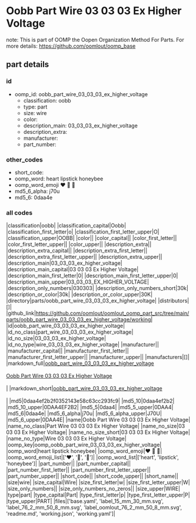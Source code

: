 # Oobb Part Wire 03 03 03 Ex Higher Voltage  

note: This is part of OOMP the Oopen Organization Method For Parts. For more details: https://github.com/oomlout/oomp_base

##  part details





### id
* oomp_id: oobb_part_wire_03_03_03_ex_higher_voltage
  * classification: oobb
  * type: part
  * size: wire
  * color: 
  * description_main: 03_03_03_ex_higher_voltage
  * description_extra: 
  * manufacturer: 
  * part_number: 

### other_codes
* short_code: 
* oomp_word: heart lipstick honeybee
* oomp_word_emoji :heart: :lipstick: :honeybee:
* md5_6_alpha: j70u
* md5_6: 0daa4e

### all codes 
|classification|oobb|
|classification_capital|Oobb|
|classification_first_letter|o|
|classification_first_letter_upper|O|
|classification_upper|OOBB|
|color||
|color_capital||
|color_first_letter||
|color_first_letter_upper||
|color_upper||
|description_extra||
|description_extra_capital||
|description_extra_first_letter||
|description_extra_first_letter_upper||
|description_extra_upper||
|description_main|03_03_03_ex_higher_voltage|
|description_main_capital|03 03 03 Ex Higher Voltage|
|description_main_first_letter|0|
|description_main_first_letter_upper|0|
|description_main_upper|03_03_03_EX_HIGHER_VOLTAGE|
|description_only_numbers|030303|
|description_only_numbers_short|30k|
|description_or_color|30k|
|description_or_color_upper|30K|
|directory|parts/oobb_part_wire_03_03_03_ex_higher_voltage|
|distributors|[]|
|github_link|https://github.com/oomlout/oomlout_oomp_part_src/tree/main/parts/oobb_part_wire_03_03_03_ex_higher_voltage/working|
|id|oobb_part_wire_03_03_03_ex_higher_voltage|
|id_no_class|part_wire_03_03_03_ex_higher_voltage|
|id_no_size|03_03_03_ex_higher_voltage|
|id_no_type|wire_03_03_03_ex_higher_voltage|
|manufacturer||
|manufacturer_capital||
|manufacturer_first_letter||
|manufacturer_first_letter_upper||
|manufacturer_upper||
|manufacturers|[]|
|markdown_full|[oobb_part_wire_03_03_03_ex_higher_voltage](https://github.com/oomlout/oomlout_oomp_part_src/tree/main/parts/oobb_part_wire_03_03_03_ex_higher_voltage/working)<br>[](https://github.com/oomlout/oomlout_oomp_part_src/tree/main/parts/oobb_part_wire_03_03_03_ex_higher_voltage/working)<br>[Oobb Part Wire 03 03 03 Ex Higher Voltage](https://github.com/oomlout/oomlout_oomp_part_src/tree/main/parts/oobb_part_wire_03_03_03_ex_higher_voltage/working)<br><br>|
|markdown_short|[oobb_part_wire_03_03_03_ex_higher_voltage](https://github.com/oomlout/oomlout_oomp_part_src/tree/main/parts/oobb_part_wire_03_03_03_ex_higher_voltage/working)<br><br>|
|md5|0daa4ef2b2f0352143e58c63cc293fc9|
|md5_10|0daa4ef2b2|
|md5_10_upper|0DAA4EF2B2|
|md5_5|0daa4|
|md5_5_upper|0DAA4|
|md5_6|0daa4e|
|md5_6_alpha|j70u|
|md5_6_alpha_upper|J70U|
|md5_6_upper|0DAA4E|
|name|Oobb Part Wire 03 03 03 Ex Higher Voltage|
|name_no_class|Part Wire 03 03 03 Ex Higher Voltage|
|name_no_size|03 03 03 Ex Higher Voltage|
|name_no_size_short|03 03 03 Ex Higher Voltage|
|name_no_type|Wire 03 03 03 Ex Higher Voltage|
|oomp_key|oomp_oobb_part_wire_03_03_03_ex_higher_voltage|
|oomp_word|heart lipstick honeybee|
|oomp_word_emoji|:heart: :lipstick: :honeybee:|
|oomp_word_emoji_list|[':heart:', ':lipstick:', ':honeybee:']|
|oomp_word_list|['heart', 'lipstick', 'honeybee']|
|part_number||
|part_number_capital||
|part_number_first_letter||
|part_number_first_letter_upper||
|part_number_upper||
|short_code||
|short_code_upper||
|short_name||
|size|wire|
|size_capital|Wire|
|size_first_letter|w|
|size_first_letter_upper|W|
|size_only_numbers||
|size_only_numbers_no_zeros||
|size_upper|WIRE|
|type|part|
|type_capital|Part|
|type_first_letter|p|
|type_first_letter_upper|P|
|type_upper|PART|
|files|['base.yaml', 'label_15_mm_30_mm.svg', 'label_76_2_mm_50_8_mm.svg', 'label_oomlout_76_2_mm_50_8_mm.svg', 'readme.md', 'working.json', 'working.yaml']|
